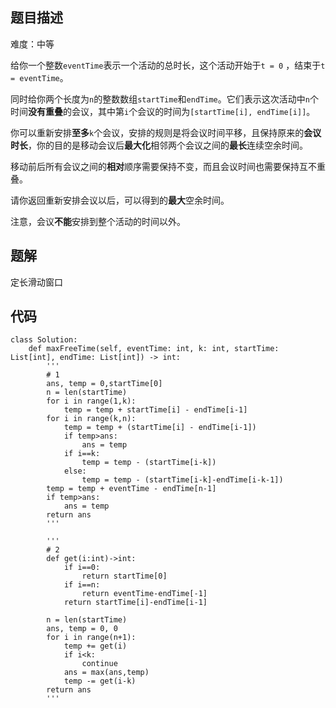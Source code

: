## 题目描述
难度：中等

给你一个整数`eventTime`表示一个活动的总时长，这个活动开始于`t = 0` ，结束于`t = eventTime`。

同时给你两个长度为`n`的整数数组`startTime`和`endTime`。它们表示这次活动中`n`个时间**没有重叠**的会议，其中第`i`个会议的时间为`[startTime[i], endTime[i]]`。

你可以重新安排**至多**`k`个会议，安排的规则是将会议时间平移，且保持原来的**会议时长**，你的目的是移动会议后**最大化**相邻两个会议之间的**最长**连续空余时间。

移动前后所有会议之间的**相对**顺序需要保持不变，而且会议时间也需要保持互不重叠。

请你返回重新安排会议以后，可以得到的**最大**空余时间。

注意，会议**不能**安排到整个活动的时间以外。

## 题解
定长滑动窗口


## 代码

```
class Solution:
    def maxFreeTime(self, eventTime: int, k: int, startTime: List[int], endTime: List[int]) -> int:
        '''
        # 1
        ans, temp = 0,startTime[0]
        n = len(startTime)
        for i in range(1,k):
            temp = temp + startTime[i] - endTime[i-1]
        for i in range(k,n):
            temp = temp + (startTime[i] - endTime[i-1])
            if temp>ans:
                ans = temp
            if i==k:
                temp = temp - (startTime[i-k])
            else:
                temp = temp - (startTime[i-k]-endTime[i-k-1])
        temp = temp + eventTime - endTime[n-1]
        if temp>ans:
            ans = temp
        return ans
        '''

        '''
        # 2
        def get(i:int)->int:
            if i==0:
                return startTime[0]
            if i==n:
                return eventTime-endTime[-1]
            return startTime[i]-endTime[i-1]
        
        n = len(startTime)
        ans, temp = 0, 0
        for i in range(n+1):
            temp += get(i)
            if i<k:
                continue
            ans = max(ans,temp)
            temp -= get(i-k)
        return ans
        '''

```
